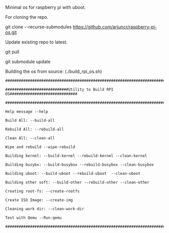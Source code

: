 Minimal os for raspberry pi with uboot.


For cloning the repo.

git clone --recurse-submodules https://github.com/arjuncr/raspberry-pi-os.git


Update existing repo to latest.

git pull

git submodule update

Building the os from source: (./build_rpi_os.sh) 

```
#################################################################################

############################Utility to Build RPI OS##############################

#################################################################################

Help message --help

Build All: --build-all

Rebuild All: --rebuild-all

Clean All: --clean-all

Wipe and rebuild --wipe-rebuild

Building kernel: --build-kernel --rebuild-kernel --clean-kernel

Building busybx: --build-busybox --rebuild-busybox --clean-busybox

Building uboot: --build-uboot --rebuild-uboot  --clean-uboot

Building other soft: --build-other --rebuild-other --clean-other

Creating root-fs: --create-rootfs

Create ISO Image: --create-img

Cleaning work dir: --clean-work-dir

Test with Qemu --Run-qemu

################################################################################### 
```

